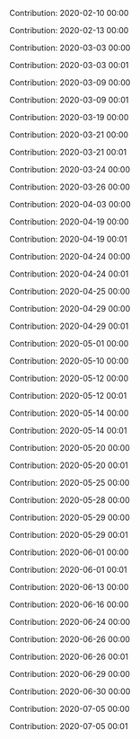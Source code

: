 Contribution: 2020-02-10 00:00

Contribution: 2020-02-13 00:00

Contribution: 2020-03-03 00:00

Contribution: 2020-03-03 00:01

Contribution: 2020-03-09 00:00

Contribution: 2020-03-09 00:01

Contribution: 2020-03-19 00:00

Contribution: 2020-03-21 00:00

Contribution: 2020-03-21 00:01

Contribution: 2020-03-24 00:00

Contribution: 2020-03-26 00:00

Contribution: 2020-04-03 00:00

Contribution: 2020-04-19 00:00

Contribution: 2020-04-19 00:01

Contribution: 2020-04-24 00:00

Contribution: 2020-04-24 00:01

Contribution: 2020-04-25 00:00

Contribution: 2020-04-29 00:00

Contribution: 2020-04-29 00:01

Contribution: 2020-05-01 00:00

Contribution: 2020-05-10 00:00

Contribution: 2020-05-12 00:00

Contribution: 2020-05-12 00:01

Contribution: 2020-05-14 00:00

Contribution: 2020-05-14 00:01

Contribution: 2020-05-20 00:00

Contribution: 2020-05-20 00:01

Contribution: 2020-05-25 00:00

Contribution: 2020-05-28 00:00

Contribution: 2020-05-29 00:00

Contribution: 2020-05-29 00:01

Contribution: 2020-06-01 00:00

Contribution: 2020-06-01 00:01

Contribution: 2020-06-13 00:00

Contribution: 2020-06-16 00:00

Contribution: 2020-06-24 00:00

Contribution: 2020-06-26 00:00

Contribution: 2020-06-26 00:01

Contribution: 2020-06-29 00:00

Contribution: 2020-06-30 00:00

Contribution: 2020-07-05 00:00

Contribution: 2020-07-05 00:01

